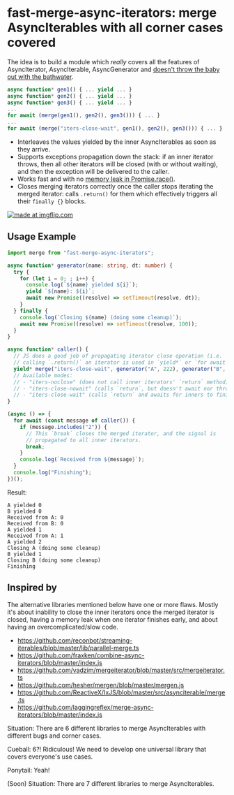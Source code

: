 # fast-merge-async-iterators: merge AsyncIterables with all corner cases covered

The idea is to build a module which _really_ covers all the features of
AsyncIterator, AsyncIterable, AsyncGenerator and <a
href="https://stackoverflow.com/questions/50585456/how-can-i-interleave-merge-async-iterables">doesn't
throw the baby out with the bathwater</a>.

```ts
async function* gen1() { ... yield ... }
async function* gen2() { ... yield ... }
async function* gen3() { ... yield ... }
...
for await (merge(gen1(), gen2(), gen3())) { ... }
...
for await (merge("iters-close-wait", gen1(), gen2(), gen3())) { ... }
```

- Interleaves the values yielded by the inner AsyncIterables as soon as they
  arrive.
- Supports exceptions propagation down the stack: if an inner iterator throws,
  then all other iterators will be closed (with or without waiting), and then
  the exception will be delivered to the caller.
- Works fast and with no <a href="https://github.com/nodejs/node/issues/17469">memory leak in Promise.race()</a>.
- Closes merging iterators correctly once the caller stops iterating the merged
  iterator: calls `.return()` for them which effectively triggers all their
  `finally {}` blocks.

<a href="https://imgflip.com/i/4d7gwx"><img src="https://i.imgflip.com/4d7gwx.jpg" title="made at imgflip.com"/></a>

## Usage Example

```ts
import merge from "fast-merge-async-iterators";

async function* generator(name: string, dt: number) {
  try {
    for (let i = 0; ; i++) {
      console.log(`${name} yielded ${i}`);
      yield `${name}: ${i}`;
      await new Promise((resolve) => setTimeout(resolve, dt));
    }
  } finally {
    console.log(`Closing ${name} (doing some cleanup)`);
    await new Promise((resolve) => setTimeout(resolve, 100));
  }
}

async function* caller() {
  // JS does a good job of propagating iterator close operation (i.e.
  // calling `.return()` an iterator is used in `yield*` or `for await`).
  yield* merge("iters-close-wait", generator("A", 222), generator("B", 555));
  // Available modes:
  // - "iters-noclose" (does not call inner iterators' `return` method)
  // - "iters-close-nowait" (calls `return`, but doesn't await nor throw)
  // - "iters-close-wait" (calls `return` and awaits for inners to finish)
}

(async () => {
  for await (const message of caller()) {
    if (message.includes("2")) {
      // This `break` closes the merged iterator, and the signal is
      // propagated to all inner iterators.
      break;
    }
    console.log(`Received from ${message}`);
  }
  console.log("Finishing");
})();
```

Result:

```
A yielded 0
B yielded 0
Received from A: 0
Received from B: 0
A yielded 1
Received from A: 1
A yielded 2
Closing A (doing some cleanup)
B yielded 1
Closing B (doing some cleanup)
Finishing
```

## Inspired by

The alternative libraries mentioned below have one or more flaws. Mostly it's
about inability to close the inner iterators once the merged iterator is closed,
having a memory leak when one iterator finishes early, and about having an
overcomplicated/slow code.

- https://github.com/reconbot/streaming-iterables/blob/master/lib/parallel-merge.ts
- https://github.com/fraxken/combine-async-iterators/blob/master/index.js
- https://github.com/vadzim/mergeiterator/blob/master/src/mergeiterator.ts
- https://github.com/hesher/mergen/blob/master/mergen.js
- https://github.com/ReactiveX/IxJS/blob/master/src/asynciterable/merge.ts
- https://github.com/laggingreflex/merge-async-iterators/blob/master/index.js

Situation: There are 6 different libraries to merge AsyncIterables with different bugs and corner cases.

Cueball: 6?! Ridiculous! We need to develop one universal library that covers everyone's use cases.

Ponytail: Yeah!

(Soon) Situation: There are 7 different libraries to merge AsyncIterables.
